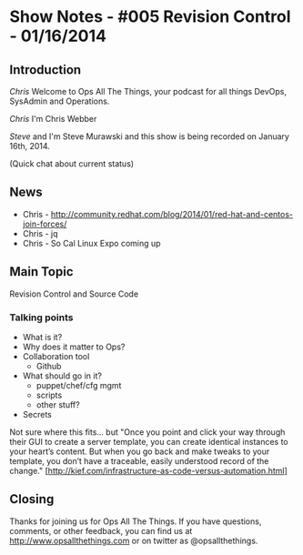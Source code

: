 Show Notes - #005 Revision Control - 01/16/2014
===========================

Introduction
------------
*Chris* Welcome to Ops All The Things, your podcast for all things DevOps, SysAdmin and Operations. 

*Chris* I'm Chris Webber

*Steve* and I'm Steve Murawski and this show is being recorded on January 16th, 2014.

(Quick chat about current status)

News
----
* Chris - http://community.redhat.com/blog/2014/01/red-hat-and-centos-join-forces/
* Chris - jq
* Chris - So Cal Linux Expo coming up

Main Topic
----------

Revision Control and Source Code

### Talking points
* What is it?
* Why does it matter to Ops?
* Collaboration tool
  * Github
* What should go in it?
  * puppet/chef/cfg mgmt
  * scripts
  * other stuff?
* Secrets

Not sure where this fits... but "Once you point and click your way through their GUI to create a server template, you can create identical instances to your heart’s content. But when you go back and make tweaks to your template, you don’t have a traceable, easily understood record of the change." [http://kief.com/infrastructure-as-code-versus-automation.html]

Closing
-------
Thanks for joining us for Ops All The Things.  If you have questions, comments, or other feedback, you can find us at <http://www.opsallthethings.com> or on twitter as @opsallthethings.
